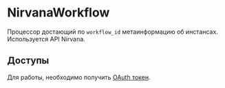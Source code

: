 # NirvanaWorkflow

Процессор достающий по `workflow_id` метаинформацию об инстансах. Используется API Nirvana.

## Доступы

Для работы, необходимо получить [OAuth токен](https://oauth.yandex-team.ru//authorize?response_type=token&client_id=637ca17604cb4dfa90b262952c00b1e9).
